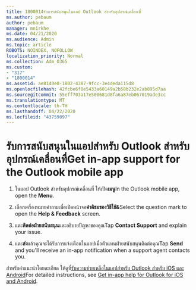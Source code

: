 ```yaml
---
title: 1800014รับการสนับสนุนในแอป Outlook สําหรับอุปกรณ์เคลื่อนที่
ms.author: pebaum
author: pebaum
manager: mnirkhe
ms.date: 04/21/2020
ms.audience: Admin
ms.topic: article
ROBOTS: NOINDEX, NOFOLLOW
localization_priority: Normal
ms.collection: Adm_O365
ms.custom:
- "317"
- "1800014"
ms.assetid: ae8140e0-1802-4387-9fcc-3e4deda115d8
ms.openlocfilehash: 42fcbe6f0e5433a60149a2b58b232e2ab895d7aa
ms.sourcegitcommit: 55eff703a17e500681d8fa6a87eb067019ade3cc
ms.translationtype: MT
ms.contentlocale: th-TH
ms.lasthandoff: 04/22/2020
ms.locfileid: "43759097"
---
```

# <a name="get-in-app-support-for-the-outlook-mobile-app"></a><span data-ttu-id="33f7c-102">รับการสนับสนุนในแอปสําหรับ Outlook สําหรับอุปกรณ์เคลื่อนที่</span><span class="sxs-lookup"><span data-stu-id="33f7c-102">Get in-app support for the Outlook mobile app</span></span>

1. <span data-ttu-id="33f7c-103">ในแอป Outlook สําหรับอุปกรณ์เคลื่อนที่ ให้เปิด**เมนู**</span><span class="sxs-lookup"><span data-stu-id="33f7c-103">In the Outlook mobile app, open the **Menu**.</span></span>

2. <span data-ttu-id="33f7c-104">เลือกเครื่องหมายคําถามเพื่อเปิดหน้าจอ**คําติชมของวิธีใช้&amp;**</span><span class="sxs-lookup"><span data-stu-id="33f7c-104">Select the question mark to open the **Help &amp; Feedback** screen.</span></span>

3. <span data-ttu-id="33f7c-105">แตะ**ติดต่อฝ่ายสนับสนุน**และอธิบายปัญหาของคุณ</span><span class="sxs-lookup"><span data-stu-id="33f7c-105">Tap **Contact Support** and explain your issue.</span></span>

4. <span data-ttu-id="33f7c-106">แตะ**ส่ง**แล้วคุณจะได้รับการแจ้งเตือนในแอปเมื่อตัวแทนฝ่ายสนับสนุนติดต่อคุณ</span><span class="sxs-lookup"><span data-stu-id="33f7c-106">Tap **Send** and you'll receive an in-app notification when a support agent contacts you.</span></span>

<span data-ttu-id="33f7c-107">สําหรับคําแนะนําโดยละเอียด ให้ดูที่[รับความช่วยเหลือในแอปสําหรับ Outlook สําหรับ iOS และ Android](https://support.office.com/article/218a22d1-9fa5-4889-b689-de1c63493243.aspx#ID0EAABAAA=Contact_Support)</span><span class="sxs-lookup"><span data-stu-id="33f7c-107">For detailed instructions, see [Get in-app help for Outlook for iOS and Android](https://support.office.com/article/218a22d1-9fa5-4889-b689-de1c63493243.aspx#ID0EAABAAA=Contact_Support).</span></span>
